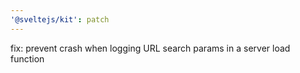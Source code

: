 ```yaml
---
'@sveltejs/kit': patch
---
```


fix: prevent crash when logging URL search params in a server load function
